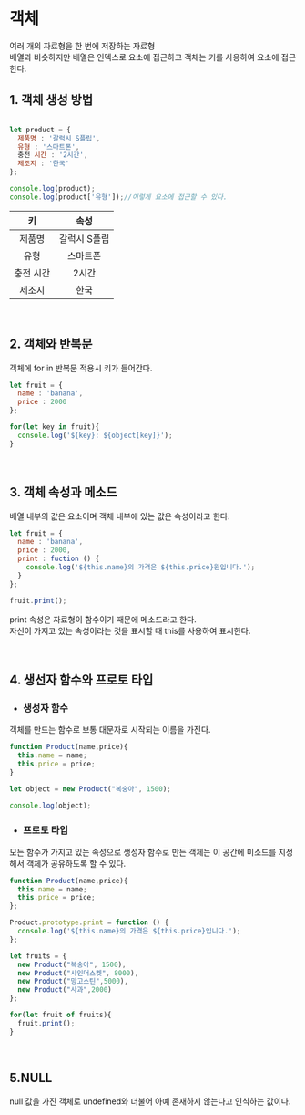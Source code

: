 # 객체
여러 개의 자료형을 한 번에 저장하는 자료형<br>
배열과 비슷하지만 배열은 인덱스로 요소에 접근하고 객체는 키를 사용하여 요소에 접근한다.

## 1. 객체 생성 방법
```javascript

let product = {
  제품명 : '갈럭시 S플립',
  유형 : '스마트폰',
  충전 시간 : '2시간',
  제조지 : '한국'
};

console.log(product);
console.log(product['유형']);//이렇게 요소에 접근할 수 있다.
```
|키|속성|
|:---:|:---:|
|제품명|갈럭시 S플립|
|유형|스마트폰|
|충전 시간| 2시간|
|제조지|한국|

<br>

## 2. 객체와 반복문
객체에 for in 반복문 적용시 키가 들어간다.
```javascript
let fruit = {
  name : 'banana',
  price : 2000
};

for(let key in fruit){
  console.log('${key}: ${object[key]}');
}
```
<br>

## 3. 객체 속성과 메소드
배열 내부의 값은 요소이며 객체 내부에 있는 값은 속성이라고 한다.
```javascript
let fruit = {
  name : 'banana',
  price : 2000,
  print : fuction () {
    console.log('${this.name}의 가격은 ${this.price}원입니다.');
  }
};

fruit.print();
```
print 속성은 자료형이 함수이기 때문에 메소드라고 한다.<br>
자신이 가지고 있는 속성이라는 것을 표시할 때 this를 사용하여 표시한다.

<br>

## 4. 생선자 함수와 프로토 타입
- ### 생성자 함수

객체를 만드는 함수로 보통 대문자로 시작되는 이름을 가진다.

```javascript
function Product(name,price){
  this.name = name;
  this.price = price;
}

let object = new Product("복숭아", 1500);

console.log(object);
```
- ### 프로토 타입
모든 함수가 가지고 있는 속성으로 생성자 함수로 만든 객체는 이 공간에 미소드를 지정해서 객체가 공유하도록 할 수 있다.

```javascript
function Product(name,price){
  this.name = name;
  this.price = price;
};

Product.prototype.print = function () {
  console.log('${this.name}의 가격은 ${this.price}입니다.');
};

let fruits = {
  new Product("복숭아", 1500),
  new Product("샤인머스켓", 8000),
  new Product("망고스틴",5000),
  new Product("사과",2000)
};

for(let fruit of fruits){
  fruit.print();
}

```
<br>

## 5.NULL
null 값을 가진 객체로 undefined와 더불어 아예 존재하지 않는다고 인식하는 값이다.


